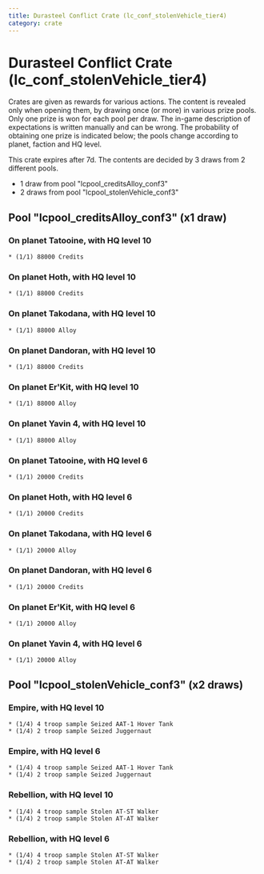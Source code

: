 ```yaml
---
title: Durasteel Conflict Crate (lc_conf_stolenVehicle_tier4)
category: crate
---
```


# Durasteel Conflict Crate (lc_conf_stolenVehicle_tier4)

Crates are given as rewards for various actions. The content is revealed only when opening them, by drawing once (or more) in various prize pools. Only one prize is won for each pool per draw. The in-game description of expectations is written manually and can be wrong. The probability of obtaining one prize is indicated below; the pools change according to planet, faction and HQ level.

This crate expires after 7d. The contents are decided by 3 draws from 2 different pools.
  * 1 draw from pool "lcpool_creditsAlloy_conf3"
  * 2 draws from pool "lcpool_stolenVehicle_conf3"

## Pool "lcpool_creditsAlloy_conf3" (x1 draw)

### On planet Tatooine, with HQ level 10

    * (1/1) 88000 Credits

### On planet Hoth, with HQ level 10

    * (1/1) 88000 Credits

### On planet Takodana, with HQ level 10

    * (1/1) 88000 Alloy

### On planet Dandoran, with HQ level 10

    * (1/1) 88000 Credits

### On planet Er'Kit, with HQ level 10

    * (1/1) 88000 Alloy

### On planet Yavin 4, with HQ level 10

    * (1/1) 88000 Alloy

### On planet Tatooine, with HQ level 6

    * (1/1) 20000 Credits

### On planet Hoth, with HQ level 6

    * (1/1) 20000 Credits

### On planet Takodana, with HQ level 6

    * (1/1) 20000 Alloy

### On planet Dandoran, with HQ level 6

    * (1/1) 20000 Credits

### On planet Er'Kit, with HQ level 6

    * (1/1) 20000 Alloy

### On planet Yavin 4, with HQ level 6

    * (1/1) 20000 Alloy

## Pool "lcpool_stolenVehicle_conf3" (x2 draws)

### Empire, with HQ level 10

    * (1/4) 4 troop sample Seized AAT-1 Hover Tank
    * (1/4) 2 troop sample Seized Juggernaut

### Empire, with HQ level 6

    * (1/4) 4 troop sample Seized AAT-1 Hover Tank
    * (1/4) 2 troop sample Seized Juggernaut

### Rebellion, with HQ level 10

    * (1/4) 4 troop sample Stolen AT-ST Walker
    * (1/4) 2 troop sample Stolen AT-AT Walker

### Rebellion, with HQ level 6

    * (1/4) 4 troop sample Stolen AT-ST Walker
    * (1/4) 2 troop sample Stolen AT-AT Walker